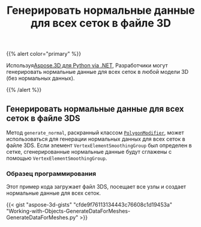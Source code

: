 ﻿---
title: Генерировать нормальные данные для всех сеток в файле 3D
type: docs
weight: 70
url: /ru/python-net/generate-normal-data-for-all-meshes-in-a-3d-file/
description: Используя Aspose.3D для Python via .NET, разработчики могут генерировать нормальные данные для всех сеток в любой модели 3D (без обычных данных).
---
{{% alert color="primary" %}}

Используя[Aspose.3D для Python via .NET](https://products.aspose.com/3d/python-net/), Разработчики могут генерировать нормальные данные для всех сеток в любой модели 3D (без нормальных данных).

{{% /alert %}}
## **Генерировать нормальные данные для всех сеток в файле 3DS**
Метод `generate_normal`, раскранный классом [`PolygonModifier`](https://reference.aspose.com/3d/net/aspose.threed.entities/polygonmodifier), может использоваться для генерации нормальных данных для всех сеток в файле 3DS. Если элемент `VertexElementSmoothingGroup` был определен в сетке, сгенерированные нормальные данные будут сглажены с помощью `VertexElementSmoothingGroup`.
### **Образец программирования**
Этот пример кода загружает файл 3DS, посещает все узлы и создает нормальные данные для всех сеток.

{{< gist "aspose-3d-gists" "cfde9f76113134443c76608c1d19453a" "Working-with-Objects-GenerateDataForMeshes-GenerateDataForMeshes.py" >}}

